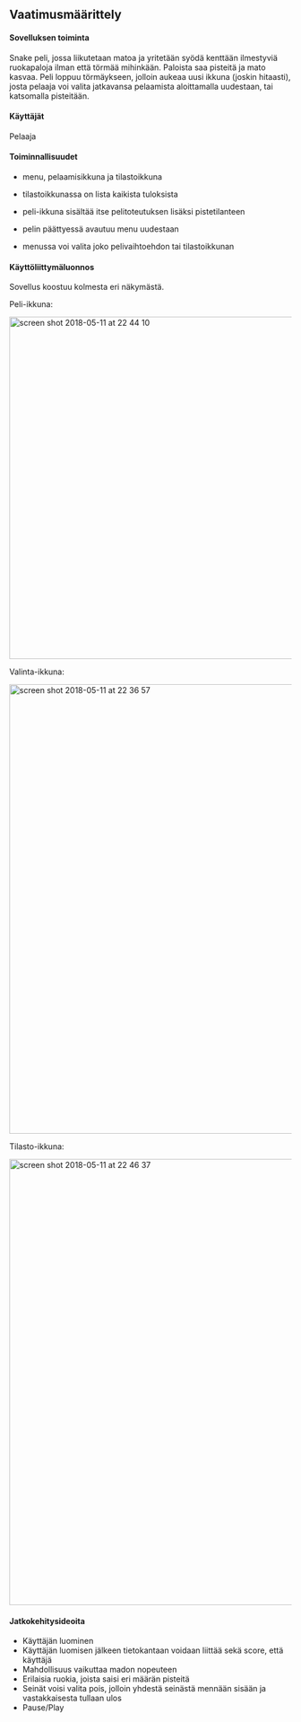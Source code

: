 ##  Vaatimusmäärittely ##


#### Sovelluksen toiminta ####
Snake peli, jossa liikutetaan matoa ja yritetään syödä kenttään ilmestyviä ruokapaloja ilman että törmää mihinkään. Paloista saa pisteitä ja mato kasvaa. Peli loppuu törmäykseen, jolloin aukeaa uusi ikkuna (joskin hitaasti), josta pelaaja voi valita jatkavansa pelaamista aloittamalla uudestaan, tai katsomalla pisteitään.

#### Käyttäjät ##

Pelaaja

#### Toiminnallisuudet ##

- menu, pelaamisikkuna ja tilastoikkuna 

- tilastoikkunassa on lista kaikista tuloksista 

- peli-ikkuna sisältää itse pelitoteutuksen lisäksi pistetilanteen

- pelin päättyessä avautuu menu uudestaan

- menussa voi valita joko pelivaihtoehdon tai tilastoikkunan


#### Käyttöliittymäluonnos ##

Sovellus koostuu kolmesta eri näkymästä. 

Peli-ikkuna:

<img width="610" alt="screen shot 2018-05-11 at 22 44 10" src="https://user-images.githubusercontent.com/34171671/39943834-fe501e78-556c-11e8-83a4-5bd6cf617e42.png">

Valinta-ikkuna:

<img width="801" alt="screen shot 2018-05-11 at 22 36 57" src="https://user-images.githubusercontent.com/34171671/39943856-1240063c-556d-11e8-89f4-c242e67fdf69.png">

Tilasto-ikkuna:

<img width="795" alt="screen shot 2018-05-11 at 22 46 37" src="https://user-images.githubusercontent.com/34171671/39943895-3f0e877e-556d-11e8-9a33-4920edcfe2f5.png">


#### Jatkokehitysideoita ##

- Käyttäjän luominen
- Käyttäjän luomisen jälkeen tietokantaan voidaan liittää sekä score, että käyttäjä
- Mahdollisuus vaikuttaa madon nopeuteen
- Erilaisia ruokia, joista saisi eri määrän pisteitä
- Seinät voisi valita pois, jolloin yhdestä seinästä mennään sisään ja vastakkaisesta tullaan ulos
- Pause/Play
